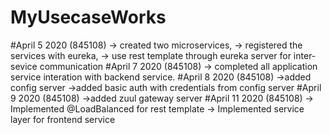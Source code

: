 # MyUsecaseWorks

#April 5 2020 (845108)
	-> created two microservices,
	-> registered the services with eureka,
	-> use rest template through eureka server for 
                        inter-sevice communication
#April 7 2020 (845108)
	-> completed all application service 
	    interation with backend service.
#April 8 2020 (845108)
	->added config server
	->added basic auth with credentials
	    from config server
#April 9 2020 (845108)
	->added zuul gateway server
#April  11 2020 (845108)
	-> Implemented @LoadBalanced for rest template
	-> Implemented service layer for frontend service	